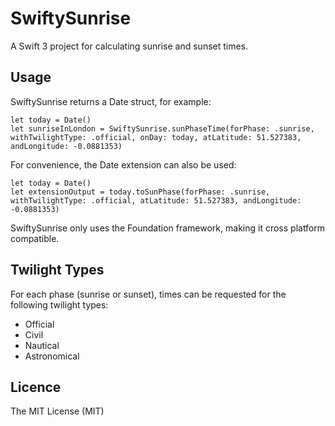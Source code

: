 # SwiftySunrise

A Swift 3 project for calculating sunrise and sunset times. 

## Usage

SwiftySunrise returns a Date struct, for example:

```
let today = Date()
let sunriseInLondon = SwiftySunrise.sunPhaseTime(forPhase: .sunrise, withTwilightType: .official, onDay: today, atLatitude: 51.527383, andLongitude: -0.0881353)
```

For convenience, the Date extension can also be used:

```
let today = Date()
let extensionOutput = today.toSunPhase(forPhase: .sunrise, withTwilightType: .official, atLatitude: 51.527383, andLongitude: -0.0881353)
```

SwiftySunrise only uses the Foundation framework, making it cross platform compatible.

## Twilight Types
For each phase (sunrise or sunset), times can be requested for the following twilight types:
- Official
- Civil
- Nautical
- Astronomical

## Licence
The MIT License (MIT)

